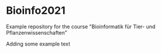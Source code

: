 # Bioinfo2021
Example repository for the course "Bioinformatik für Tier- und Pflanzenwissenschaften" 

Adding some example text

